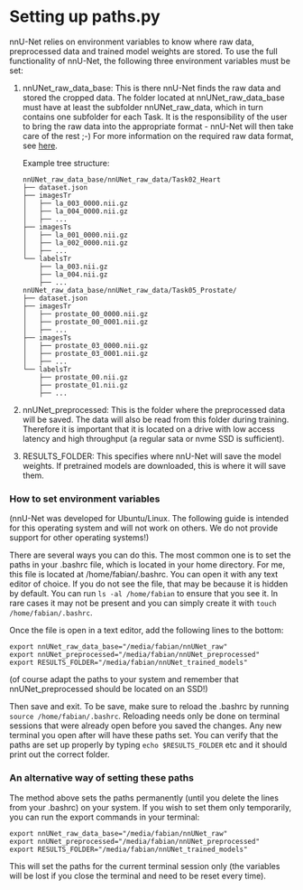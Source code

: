 # Setting up paths.py
nnU-Net relies on environment variables to know where raw data, preprocessed data and trained model weights are stored. 
To use the full functionality of nnU-Net, the following three environment variables must be set:

1) nnUNet_raw_data_base: This is there nnU-Net finds the raw data and stored the cropped data. The folder located at 
nnUNet_raw_data_base must have at least the subfolder nnUNet_raw_data, which in turn contains one subfolder for each Task. 
It is the responsibility of the user to bring the raw data into the appropriate format - nnU-Net will then take care of 
the rest ;-) For more information on the required raw data format, see [here](dataset_conversion/readme.md).

    Example tree structure:
    ```
    nnUNet_raw_data_base/nnUNet_raw_data/Task02_Heart
    ├── dataset.json
    ├── imagesTr
    │   ├── la_003_0000.nii.gz
    │   ├── la_004_0000.nii.gz
    │   ├── ...
    ├── imagesTs
    │   ├── la_001_0000.nii.gz
    │   ├── la_002_0000.nii.gz
    │   ├── ...
    └── labelsTr
        ├── la_003.nii.gz
        ├── la_004.nii.gz
        ├── ...
    nnUNet_raw_data_base/nnUNet_raw_data/Task05_Prostate/
    ├── dataset.json
    ├── imagesTr
    │   ├── prostate_00_0000.nii.gz
    │   ├── prostate_00_0001.nii.gz
    │   ├── ...
    ├── imagesTs
    │   ├── prostate_03_0000.nii.gz
    │   ├── prostate_03_0001.nii.gz
    │   ├── ...
    └── labelsTr
        ├── prostate_00.nii.gz
        ├── prostate_01.nii.gz
        ├── ...
    ```

2) nnUNet_preprocessed: This is the folder where the preprocessed data will be saved. The data will also be read from 
this folder during training. Therefore it is important that it is located on a drive with low access latency and high 
throughput (a regular sata or nvme SSD is sufficient).

3) RESULTS_FOLDER: This specifies where nnU-Net will save the model weights. If pretrained models are downloaded, this 
is where it will save them.

### How to set environment variables
(nnU-Net was developed for Ubuntu/Linux. The following guide is intended for this operating system and will not work on 
others. We do not provide support for other operating systems!)

There are several ways you can do this. The most common one is to set the paths in your .bashrc file, which is located 
in your home directory. For me, this file is located at /home/fabian/.bashrc. You can open it with any text editor of 
choice. If you do not see the file, that may be because it is hidden by default. You can run `ls -al /home/fabian` to 
ensure that you see it. In rare cases it may not be present and you can simply create it with `touch /home/fabian/.bashrc`.

Once the file is open in a text editor, add the following lines to the bottom:
```
export nnUNet_raw_data_base="/media/fabian/nnUNet_raw"
export nnUNet_preprocessed="/media/fabian/nnUNet_preprocessed"
export RESULTS_FOLDER="/media/fabian/nnUNet_trained_models"
```

(of course adapt the paths to your system and remember that nnUNet_preprocessed should be located on an SSD!)

Then save and exit. To be save, make sure to reload the .bashrc by running `source /home/fabian/.bashrc`. Reloading 
needs only be done on terminal sessions that were already open before you saved the changes. Any new terminal you open 
after will have these paths set. You can verify that the paths are set up properly by typing `echo $RESULTS_FOLDER` 
etc and it should print out the correct folder.

### An alternative way of setting these paths
The method above sets the paths permanently (until you delete the lines from your .bashrc) on your system. If you wish 
to set them only temporarily, you can run the export commands in your terminal:

```
export nnUNet_raw_data_base="/media/fabian/nnUNet_raw"
export nnUNet_preprocessed="/media/fabian/nnUNet_preprocessed"
export RESULTS_FOLDER="/media/fabian/nnUNet_trained_models"
```

This will set the paths for the current terminal session only (the variables will be lost if you close the terminal 
and need to be reset every time).